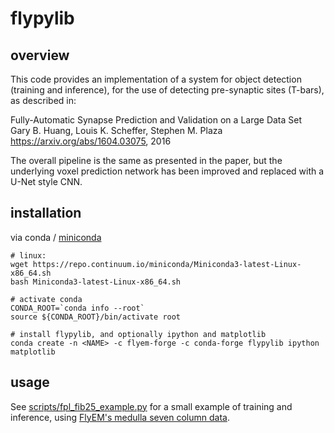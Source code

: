 # flypylib

## overview

This code provides an implementation of a system for object detection
(training and inference), for the use of detecting pre-synaptic sites
(T-bars), as described in:

Fully-Automatic Synapse Prediction and Validation on a Large Data Set\
Gary B. Huang, Louis K. Scheffer, Stephen M. Plaza\
<https://arxiv.org/abs/1604.03075>, 2016

The overall pipeline is the same as presented in the paper, but the
underlying voxel prediction network has been improved and replaced
with a U-Net style CNN.

## installation

via conda / [miniconda](http://conda.pydata.org/miniconda.html)

```
# linux:
wget https://repo.continuum.io/miniconda/Miniconda3-latest-Linux-x86_64.sh
bash Miniconda3-latest-Linux-x86_64.sh

# activate conda
CONDA_ROOT=`conda info --root`
source ${CONDA_ROOT}/bin/activate root

# install flypylib, and optionally ipython and matplotlib
conda create -n <NAME> -c flyem-forge -c conda-forge flypylib ipython matplotlib
```

## usage

See
[scripts/fpl_fib25_example.py](https://github.com/janelia-flyem/flypylib/blob/master/scripts/fpl_fib25_example.py)
for a small example of training and inference, using [FlyEM's medulla
seven column data](http://emdata.janelia.org/#/repo/medulla7column).
